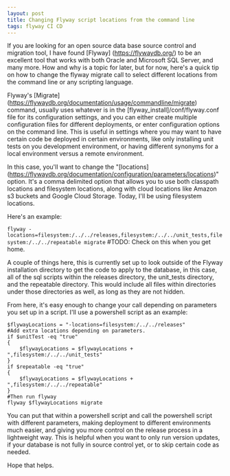 ```yaml
---
layout: post
title: Changing Flyway script locations from the command line
tags: flyway CI CD
---
```


If you are looking for an open source data base source control and migration tool, I have found [Flyway] (https://flywaydb.org/) to be an excellent tool that works with both Oracle and Microsoft SQL Server, and many more. How and why is a topic for later, but for now, here's a quick tip on how to change the flyway migrate call to select different locations from the command line or any scripting language.

Flyway's [Migrate] (https://flywaydb.org/documentation/usage/commandline/migrate) command, usually uses whatever is in the [flyway_install]/conf/flyway.conf file for its configuration settings, and you can either create multiple configuration files for different deployments, or enter configuration options on the command line. This is useful in settings where you may want to have certain code be deployed in certain environments, like only installing unit tests on you development environment, or having different synonyms for a local environment versus a remote environment.

In this case, you'll want to change the "[locations] (https://flywaydb.org/documentation/configuration/parameters/locations)" option. It's a comma delimited option that allows you to use both classpath locations and filesystem locations, along with cloud locations like Amazon s3 buckets and Google Cloud Storage. Today, I'll be using filesystem locations.

Here's an example:

`flyway -locations=filesystem:/../../releases,filesystem:/../../unit_tests,filesystem:/../../repeatable migrate` #TODO: Check on this when you get home.

A couple of things here, this is currently set up to look outside of the Flyway installation directory to get the code to apply to the database, in this case, all of the sql scripts within the releases directory, the unit_tests directory, and the repeatable directory. This would include all files within directories under those directories as well, as long as they are not hidden.

From here, it's easy enough to change your call depending on parameters you set up in a script. I'll use a powershell script as an example:

    $flywayLocations = "-locations=filesystem:/../../releases"
    #Add extra locations depending on parameters.
    if $unitTest -eq "true"
    {
        $flywayLocations = $flywayLocations + ",filesystem:/../../unit_tests"
    }
    if $repeatable -eq "true"
    {
        $flywayLocations = $flywayLocations + ",filesystem:/../../repeatable"
    }
    #Then run flyway
    flyway $flywayLocations migrate

You can put that within a powershell script and call the powershell script with different parameters, making deployment to different environments much easier, and giving you more control on the release process in a lightweight way. This is helpful when you want to only run version updates, if your database is not fully in source control yet, or to skip certain code as needed.

Hope that helps.
